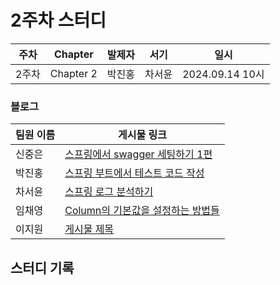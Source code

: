 # 2주차 스터디
| 주차  | Chapter | 발제자 | 서기 | 일시 |
|-------|---------|--------|------|------|
| 2주차 | Chapter 2 | 박진홍 | 차서윤     | 2024.09.14 10시 |

### 블로그

| 팀원 이름 | 게시물 링크 |
|-----------|-------------|
| 신중은    | [스프링에서 swagger 세팅하기 1편](https://haward.tistory.com/248) |
| 박진홍    | [스프링 부트에서 테스트 코드 작성](https://jiinhong.github.io/posts/%EC%8A%A4%ED%94%84%EB%A7%81-%EB%B6%80%ED%8A%B8%EC%97%90%EC%84%9C-%ED%85%8C%EC%8A%A4%ED%8A%B8-%EC%BD%94%EB%93%9C-%EC%9E%91%EC%84%B1/) |
| 차서윤    | [스프링 로그 분석하기](https://velog.io/@sunyou10/%EC%8A%A4%ED%94%84%EB%A7%81-%EB%A1%9C%EA%B7%B8-%EB%B6%84%EC%84%9D%ED%95%98%EA%B8%B0) |
| 임채영    | [Column의 기본값을 설정하는 방법들](https://velog.io/@chaeyounge/Column%EC%9D%98-%EA%B8%B0%EB%B3%B8%EA%B0%92%EC%9D%84-%EC%84%A4%EC%A0%95%ED%95%98%EB%8A%94-%EB%B0%A9%EB%B2%95%EB%93%A4) |
| 이지원    | [게시물 제목](URL) |

## 스터디 기록
